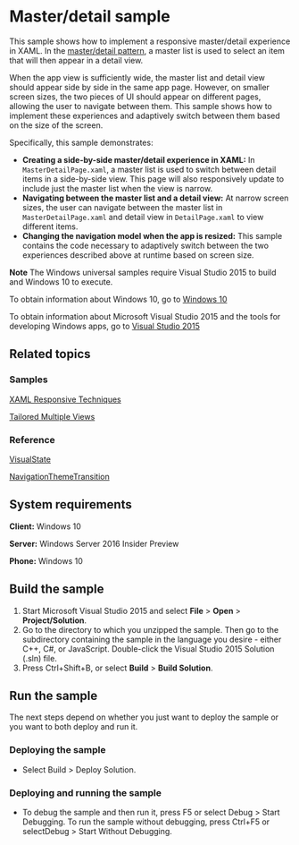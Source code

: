 # Master/detail sample

This sample shows how to implement a responsive master/detail experience in XAML. In the [master/detail pattern](https://msdn.microsoft.com/en-us/library/windows/apps/dn997765.aspx), a master list is used to select an item that will then appear in a detail view.

When the app view is sufficiently wide, the master list and detail view should appear side by side in the same app page. However, on smaller screen sizes, the two pieces of UI should appear on different pages, allowing the user to navigate between them. This sample shows how to implement these experiences and adaptively switch between them based on the size of the screen.

Specifically, this sample demonstrates:

- **Creating a side-by-side master/detail experience in XAML:** In `MasterDetailPage.xaml`, a master list is used to switch between detail items in a side-by-side view. This page will also responsively update to include just the master list when the view is narrow.
- **Navigating between the master list and a detail view:** At narrow screen sizes, the user can navigate between the master list in `MasterDetailPage.xaml` and detail view in `DetailPage.xaml` to view different items.
- **Changing the navigation model when the app is resized:** This sample contains the code necessary to adaptively switch between the two experiences described above at runtime based on screen size.

**Note** The Windows universal samples require Visual Studio 2015 to build and Windows 10 to execute.
 
To obtain information about Windows 10, go to [Windows 10](http://go.microsoft.com/fwlink/?LinkID=532421)

To obtain information about Microsoft Visual Studio 2015 and the tools for developing Windows apps, go to [Visual Studio 2015](http://go.microsoft.com/fwlink/?LinkID=532422)

## Related topics

### Samples

[XAML Responsive Techniques](/Samples/XamlResponsiveTechniques)

[Tailored Multiple Views](/Samples/XamlTailoredMultipleViews/)

### Reference

[VisualState](https://msdn.microsoft.com/en-us/library/windows/apps/windows.ui.xaml.visualstate.aspx)

[NavigationThemeTransition](https://msdn.microsoft.com/en-us/library/windows/apps/xaml/windows.ui.xaml.media.animation.navigationthemetransition.aspx)


## System requirements

**Client:** Windows 10

**Server:** Windows Server 2016 Insider Preview

**Phone:**  Windows 10

## Build the sample

1. Start Microsoft Visual Studio 2015 and select **File** \> **Open** \> **Project/Solution**.
2. Go to the directory to which you unzipped the sample. Then go to the subdirectory containing the sample in the language you desire - either C++, C#, or JavaScript. Double-click the Visual Studio 2015 Solution (.sln) file. 
3. Press Ctrl+Shift+B, or select **Build** \> **Build Solution**. 

## Run the sample

The next steps depend on whether you just want to deploy the sample or you want to both deploy and run it.

### Deploying the sample

- Select Build > Deploy Solution. 

### Deploying and running the sample

- To debug the sample and then run it, press F5 or select Debug >  Start Debugging. To run the sample without debugging, press Ctrl+F5 or selectDebug > Start Without Debugging. 
